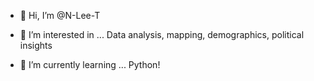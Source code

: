 - 👋 Hi, I’m @N-Lee-T

- 👀 I’m interested in ...
Data analysis, mapping, demographics, political insights

- 🌱 I’m currently learning ...
Python!

<!---
N-Lee-T/N-Lee-T is a ✨ special ✨ repository because its `README.md` (this file) appears on your GitHub profile.
You can click the Preview link to take a look at your changes.
--->
